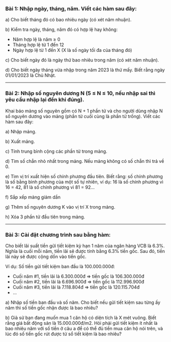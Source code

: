 ### Bài 1: Nhập ngày, tháng, năm. Viết các hàm sau đây:

a) Cho biết tháng đó có bao nhiêu ngày (có xét năm nhuận).

b) Kiểm tra ngày, tháng, năm đó có hợp lệ hay không:
*	Năm hợp lệ là năm ≥ 0
*	Tháng hợp lệ từ 1 đến 12
*	Ngày hợp lệ từ 1 đến X (X là số ngày tối đa của tháng đó)

c) Cho biết ngày đó là ngày thứ bao nhiêu trong năm (có xét năm nhuận).

d) Cho biết ngày tháng vừa nhập trong năm 2023 là thứ mấy. Biết rằng ngày 01/01/2023 là Chủ Nhật.

---

### Bài 2: Nhập số nguyên dương N (5 ≤ N ≤ 10, nếu nhập sai thì yêu cầu nhập lại đến khi đúng).

Khai báo mảng số nguyên gồm có N + 1 phần tử và cho người dùng nhập N số nguyên dương vào mảng (phần tử cuối cùng là phần tử trống). Viết các hàm sau đây:

a) Nhập mảng.

b) Xuất mảng.

c) Tính trung bình cộng các phần tử trong mảng.

d) Tìm số chẵn nhỏ nhất trong mảng. Nếu mảng không có số chẵn thì trả về 0.

e) Tìm vị trí xuất hiện số chính phương đầu tiên. Biết rằng: số chính phương là số bằng bình phương của một số tự nhiên, ví dụ: 16 là số chính phương vì 16 = 42, 81 là số chính phương vì 81 = 92…

f) Sắp xếp mảng giảm dần

g) Thêm số nguyên dương K vào vị trí X trong mảng.

h) Xóa 3 phần tử đầu tiên trong mảng.

---

### Bài 3: Cài đặt chương trình sau bằng hàm:
Cho biết lãi suất tiền gửi tiết kiệm kỳ hạn 1 năm của ngân hàng VCB là 6.3%. Nghĩa là cuối mỗi năm, tiền lãi sẽ được tính bằng 6.3% tiền gốc. Sau đó, tiền lãi này sẽ được cộng dồn vào tiền gốc.

Ví dụ: Số tiền gửi tiết kiệm ban đầu là 100.000.000đ:
*	Cuối năm #1, tiền lãi là 6.300.000đ => tiền gốc là 106.300.000đ
*	Cuối năm #2, tiền lãi là 6.696.900đ => tiền gốc là 112.996.900đ
*	Cuối năm #3, tiền lãi là 7.118.804đ => tiền gốc là 120.115.704đ
*	…

a) Nhập số tiền ban đầu và số năm. Cho biết nếu gửi tiết kiệm sau từng ấy năm thì số tiền gốc nhận được là bao nhiêu?

b) Giả sử bạn đang muốn mua 1 căn hộ có diện tích là X mét vuông. Biết rằng giá bất động sản là 15.000.000đ/m2. Hỏi phải gửi tiết kiệm ít nhất là bao nhiêu năm với số tiền ở câu a để có thể đủ tiền mua căn hộ nói trên, và lúc đó số tiền gốc rút được từ sổ tiết kiệm là bao nhiêu?

